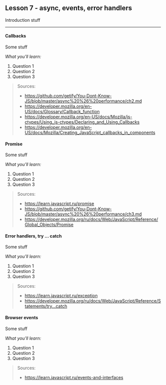 
Lesson 7 - async, events, error handlers
------------------------------------------------------------


Introduction stuff

----------

#### <i class="icon-star"></i> Callbacks
Some stuff

*What you'll learn:*

 1. Question 1
 2. Question 2
 3. Question 3
 	
> Sources:
> - https://github.com/getify/You-Dont-Know-JS/blob/master/async%20%26%20performance/ch2.md
> - https://developer.mozilla.org/en-US/docs/Glossary/Callback_function
> - https://developer.mozilla.org/en-US/docs/Mozilla/js-ctypes/Using_js-ctypes/Declaring_and_Using_Callbacks
> - https://developer.mozilla.org/en-US/docs/Mozilla/Creating_JavaScript_callbacks_in_components

#### <i class="icon-star"></i> Promise
Some stuff

*What you'll learn:*

 1. Question 1
 2. Question 2
 3. Question 3

> Sources:
> - https://learn.javascript.ru/promise
> - https://github.com/getify/You-Dont-Know-JS/blob/master/async%20%26%20performance/ch3.md
> - https://developer.mozilla.org/ru/docs/Web/JavaScript/Reference/Global_Objects/Promise

#### <i class="icon-star"></i> Error handlers, try … catch
Some stuff

*What you'll learn:*

 1. Question 1
 2. Question 2
 3. Question 3

> Sources:
> - https://learn.javascript.ru/exception
> - https://developer.mozilla.org/ru/docs/Web/JavaScript/Reference/Statements/try...catch



#### <i class="icon-star"></i> Browser events
Some stuff

*What you'll learn:*

 1. Question 1
 2. Question 2
 3. Question 3

> Sources:
> - https://learn.javascript.ru/events-and-interfaces



